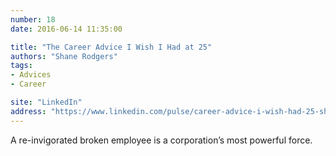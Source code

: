 ```yaml
---
number: 18
date: 2016-06-14 11:35:00

title: "The Career Advice I Wish I Had at 25"
authors: "Shane Rodgers"
tags:
- Advices
- Career

site: "LinkedIn"
address: "https://www.linkedin.com/pulse/career-advice-i-wish-had-25-shane-rodgers"
---
```


A re-invigorated broken employee is a corporation’s most powerful force.
